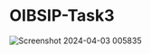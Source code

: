 # OIBSIP-Task3
![Screenshot 2024-04-03 005835](https://github.com/Vibakar27/OIBSIP-Task3/assets/165372324/68a0c1bc-f52a-4a65-a570-14a54d53d17b)

